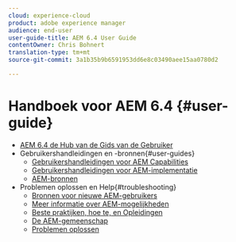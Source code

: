 ```yaml
---
cloud: experience-cloud
product: adobe experience manager
audience: end-user
user-guide-title: AEM 6.4 User Guide
contentOwner: Chris Bohnert
translation-type: tm+mt
source-git-commit: 3a1b35b9b6591953dd6e8c03490aee15aa0780d2

---
```



# Handboek voor AEM 6.4 {#user-guide}

+ [AEM 6.4 de Hub van de Gids van de Gebruiker](home.md)
+ Gebruikershandleidingen en -bronnen{#user-guides}
   + [Gebruikershandleidingen voor AEM Capabilities](capabilities.md)
   + [Gebruikershandleidingen voor AEM-implementatie](implementation.md)
   + [AEM-bronnen](resources.md)
+ Problemen oplossen en Help{#troubleshooting}
   + [Bronnen voor nieuwe AEM-gebruikers](new.md)
   + [Meer informatie over AEM-mogelijkheden](learn.md)
   + [Beste praktijken, hoe te, en Opleidingen](best-practice.md)
   + [De AEM-gemeenschap](community.md)
   + [Problemen oplossen](troubleshooting.md)
